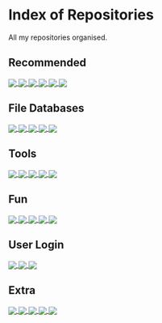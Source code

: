 # Index of Repositories
All my repositories organised.

## Recommended
<a href="https://github.com/KennyOliver/searchable-csv">
  <img align="center" src="https://github-readme-stats.vercel.app/api/pin/?theme=radical&hide_border=true&username=KennyOliver&repo=searchable-csv" />
</a>
<a href="https://github.com/KennyOliver/easter-egg-delivery-db">
  <img align="center" src="https://github-readme-stats.vercel.app/api/pin/?theme=radical&hide_border=true&username=KennyOliver&repo=easter-egg-delivery-db" />
</a>
<a href="https://github.com/KennyOliver/file-viewer">
  <img align="center" src="https://github-readme-stats.vercel.app/api/pin/?theme=radical&hide_border=true&username=KennyOliver&repo=file-viewer" />
</a>
<a href="https://github.com/KennyOliver/school-spree">
  <img align="center" src="https://github-readme-stats.vercel.app/api/pin/?theme=radical&hide_border=true&username=KennyOliver&repo=school-spree" />
</a>
<a href="https://github.com/KennyOliver/user-login">
  <img align="center" src="https://github-readme-stats.vercel.app/api/pin/?theme=radical&hide_border=true&username=KennyOliver&repo=user-login" />
</a>
<a href="https://github.com/KennyOliver/walk-in-the-woods">
  <img align="center" src="https://github-readme-stats.vercel.app/api/pin/?theme=radical&hide_border=true&username=KennyOliver&repo=walk-in-the-woods" />
</a>

## File Databases
<a href="https://github.com/KennyOliver/easter-egg-delivery-db">
  <img align="center" src="https://github-readme-stats.vercel.app/api/pin/?theme=radical&hide_border=true&username=KennyOliver&repo=easter-egg-delivery-db" />
</a>
<a href="https://github.com/KennyOliver/searchable-csv">
  <img align="center" src="https://github-readme-stats.vercel.app/api/pin/?theme=radical&hide_border=true&username=KennyOliver&repo=searchable-csv" />
</a>
<a href="https://github.com/KennyOliver/fruit-db-search-engine">
  <img align="center" src="https://github-readme-stats.vercel.app/api/pin/?theme=radical&hide_border=true&username=KennyOliver&repo=fruit-db-search-engine" />
</a>
<a href="https://github.com/KennyOliver/library-inventory">
  <img align="center" src="https://github-readme-stats.vercel.app/api/pin/?theme=radical&hide_border=true&username=KennyOliver&repo=library-inventory" />
</a>
<a href="https://github.com/KennyOliver/csv-leaderboard">
  <img align="center" src="https://github-readme-stats.vercel.app/api/pin/?theme=radical&hide_border=true&username=KennyOliver&repo=csv-leaderboard" />
</a>

## Tools
<a href="https://github.com/KennyOliver/basic-calculator">
  <img align="center" src="https://github-readme-stats.vercel.app/api/pin/?theme=radical&hide_border=true&username=KennyOliver&repo=basic-calculator" />
</a>
<a href="https://github.com/KennyOliver/char-unicode-converter">
  <img align="center" src="https://github-readme-stats.vercel.app/api/pin/?theme=radical&hide_border=true&username=KennyOliver&repo=char-unicode-converter" />
</a>
<a href="https://github.com/KennyOliver/file-viewer">
  <img align="center" src="https://github-readme-stats.vercel.app/api/pin/?theme=radical&hide_border=true&username=KennyOliver&repo=file-viewer" />
</a>
<a href="https://github.com/KennyOliver/bubble-binary">
  <img align="center" src="https://github-readme-stats.vercel.app/api/pin/?theme=radical&hide_border=true&username=KennyOliver&repo=bubble-binary" />
</a>
<a href="https://github.com/KennyOliver/merge-sort">
  <img align="center" src="https://github-readme-stats.vercel.app/api/pin/?theme=radical&hide_border=true&username=KennyOliver&repo=merge-sort" />
</a>

## Fun
<a href="https://github.com/KennyOliver/school-spree">
  <img align="center" src="https://github-readme-stats.vercel.app/api/pin/?theme=radical&hide_border=true&username=KennyOliver&repo=school-spree" />
</a>
<a href="https://github.com/KennyOliver/find-the-fish">
  <img align="center" src="https://github-readme-stats.vercel.app/api/pin/?theme=radical&hide_border=true&username=KennyOliver&repo=find-the-fish" />
</a>
<a href="https://github.com/KennyOliver/rock-paper-scissors">
  <img align="center" src="https://github-readme-stats.vercel.app/api/pin/?theme=radical&hide_border=true&username=KennyOliver&repo=rock-paper-scissors" />
</a>
<a href="https://github.com/KennyOliver/compsci-terms-quiz">
  <img align="center" src="https://github-readme-stats.vercel.app/api/pin/?theme=radical&hide_border=true&username=KennyOliver&repo=compsci-terms-quiz" />
</a>
<a href="https://github.com/KennyOliver/walk-in-the-woods">
  <img align="center" src="https://github-readme-stats.vercel.app/api/pin/?theme=radical&hide_border=true&username=KennyOliver&repo=walk-in-the-woods" />
</a>

## User Login
<a href="https://github.com/KennyOliver/hash-authentication">
  <img align="center" src="https://github-readme-stats.vercel.app/api/pin/?theme=radical&hide_border=true&username=KennyOliver&repo=hash-authentication" />
</a>
<a href="https://github.com/KennyOliver/user-login">
  <img align="center" src="https://github-readme-stats.vercel.app/api/pin/?theme=radical&hide_border=true&username=KennyOliver&repo=user-login" />
</a>
<a href="https://github.com/KennyOliver/input-sanitation">
  <img align="center" src="https://github-readme-stats.vercel.app/api/pin/?theme=radical&hide_border=true&username=KennyOliver&repo=input-sanitation" />
</a>

## Extra
<a href="https://github.com/KennyOliver/cpp-variables">
  <img align="center" src="https://github-readme-stats.vercel.app/api/pin/?theme=radical&hide_border=true&username=KennyOliver&repo=cpp-variables" />
</a>
<a href="https://github.com/KennyOliver/sum-of-inputs">
  <img align="center" src="https://github-readme-stats.vercel.app/api/pin/?theme=radical&hide_border=true&username=KennyOliver&repo=sum-of-inputs" />
</a>
<a href="https://github.com/KennyOliver/count-to-ten">
  <img align="center" src="https://github-readme-stats.vercel.app/api/pin/?theme=radical&hide_border=true&username=KennyOliver&repo=count-to-ten" />
</a>
<a href="https://github.com/KennyOliver/hello-app">
  <img align="center" src="https://github-readme-stats.vercel.app/api/pin/?theme=radical&hide_border=true&username=KennyOliver&repo=hello-app" />
</a>
<a href="https://github.com/KennyOliver/ml-recog-p-n-phrases">
  <img align="center" src="https://github-readme-stats.vercel.app/api/pin/?theme=radical&hide_border=true&username=KennyOliver&repo=ml-recog-p-n-phrases" />
</a>
